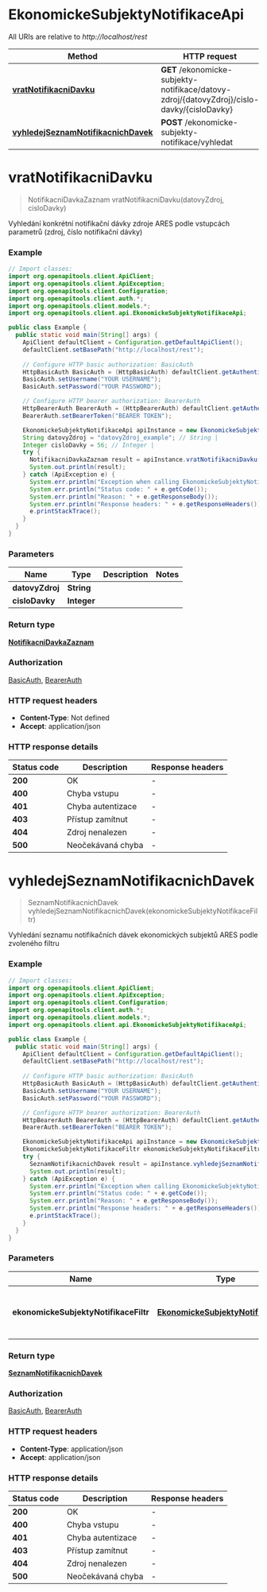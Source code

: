 # EkonomickeSubjektyNotifikaceApi

All URIs are relative to *http://localhost/rest*

| Method | HTTP request | Description |
|------------- | ------------- | -------------|
| [**vratNotifikacniDavku**](EkonomickeSubjektyNotifikaceApi.md#vratNotifikacniDavku) | **GET** /ekonomicke-subjekty-notifikace/datovy-zdroj/{datovyZdroj}/cislo-davky/{cisloDavky} |  |
| [**vyhledejSeznamNotifikacnichDavek**](EkonomickeSubjektyNotifikaceApi.md#vyhledejSeznamNotifikacnichDavek) | **POST** /ekonomicke-subjekty-notifikace/vyhledat |  |


<a name="vratNotifikacniDavku"></a>
# **vratNotifikacniDavku**
> NotifikacniDavkaZaznam vratNotifikacniDavku(datovyZdroj, cisloDavky)



Vyhledání  konkrétní notifikační dávky zdroje ARES podle vstupcách parametrů (zdroj, číslo notifikační dávky) 

### Example
```java
// Import classes:
import org.openapitools.client.ApiClient;
import org.openapitools.client.ApiException;
import org.openapitools.client.Configuration;
import org.openapitools.client.auth.*;
import org.openapitools.client.models.*;
import org.openapitools.client.api.EkonomickeSubjektyNotifikaceApi;

public class Example {
  public static void main(String[] args) {
    ApiClient defaultClient = Configuration.getDefaultApiClient();
    defaultClient.setBasePath("http://localhost/rest");
    
    // Configure HTTP basic authorization: BasicAuth
    HttpBasicAuth BasicAuth = (HttpBasicAuth) defaultClient.getAuthentication("BasicAuth");
    BasicAuth.setUsername("YOUR USERNAME");
    BasicAuth.setPassword("YOUR PASSWORD");

    // Configure HTTP bearer authorization: BearerAuth
    HttpBearerAuth BearerAuth = (HttpBearerAuth) defaultClient.getAuthentication("BearerAuth");
    BearerAuth.setBearerToken("BEARER TOKEN");

    EkonomickeSubjektyNotifikaceApi apiInstance = new EkonomickeSubjektyNotifikaceApi(defaultClient);
    String datovyZdroj = "datovyZdroj_example"; // String | 
    Integer cisloDavky = 56; // Integer | 
    try {
      NotifikacniDavkaZaznam result = apiInstance.vratNotifikacniDavku(datovyZdroj, cisloDavky);
      System.out.println(result);
    } catch (ApiException e) {
      System.err.println("Exception when calling EkonomickeSubjektyNotifikaceApi#vratNotifikacniDavku");
      System.err.println("Status code: " + e.getCode());
      System.err.println("Reason: " + e.getResponseBody());
      System.err.println("Response headers: " + e.getResponseHeaders());
      e.printStackTrace();
    }
  }
}
```

### Parameters

| Name | Type | Description  | Notes |
|------------- | ------------- | ------------- | -------------|
| **datovyZdroj** | **String**|  | |
| **cisloDavky** | **Integer**|  | |

### Return type

[**NotifikacniDavkaZaznam**](NotifikacniDavkaZaznam.md)

### Authorization

[BasicAuth](../README.md#BasicAuth), [BearerAuth](../README.md#BearerAuth)

### HTTP request headers

 - **Content-Type**: Not defined
 - **Accept**: application/json

### HTTP response details
| Status code | Description | Response headers |
|-------------|-------------|------------------|
| **200** | OK |  -  |
| **400** | Chyba vstupu |  -  |
| **401** | Chyba autentizace |  -  |
| **403** | Přístup zamítnut |  -  |
| **404** | Zdroj nenalezen |  -  |
| **500** | Neočekávaná chyba |  -  |

<a name="vyhledejSeznamNotifikacnichDavek"></a>
# **vyhledejSeznamNotifikacnichDavek**
> SeznamNotifikacnichDavek vyhledejSeznamNotifikacnichDavek(ekonomickeSubjektyNotifikaceFiltr)



Vyhledání seznamu notifikačních dávek ekonomických subjektů ARES podle zvoleného filtru 

### Example
```java
// Import classes:
import org.openapitools.client.ApiClient;
import org.openapitools.client.ApiException;
import org.openapitools.client.Configuration;
import org.openapitools.client.auth.*;
import org.openapitools.client.models.*;
import org.openapitools.client.api.EkonomickeSubjektyNotifikaceApi;

public class Example {
  public static void main(String[] args) {
    ApiClient defaultClient = Configuration.getDefaultApiClient();
    defaultClient.setBasePath("http://localhost/rest");
    
    // Configure HTTP basic authorization: BasicAuth
    HttpBasicAuth BasicAuth = (HttpBasicAuth) defaultClient.getAuthentication("BasicAuth");
    BasicAuth.setUsername("YOUR USERNAME");
    BasicAuth.setPassword("YOUR PASSWORD");

    // Configure HTTP bearer authorization: BearerAuth
    HttpBearerAuth BearerAuth = (HttpBearerAuth) defaultClient.getAuthentication("BearerAuth");
    BearerAuth.setBearerToken("BEARER TOKEN");

    EkonomickeSubjektyNotifikaceApi apiInstance = new EkonomickeSubjektyNotifikaceApi(defaultClient);
    EkonomickeSubjektyNotifikaceFiltr ekonomickeSubjektyNotifikaceFiltr = new EkonomickeSubjektyNotifikaceFiltr(); // EkonomickeSubjektyNotifikaceFiltr | Datový zdroj notifikační dávky - kód
    try {
      SeznamNotifikacnichDavek result = apiInstance.vyhledejSeznamNotifikacnichDavek(ekonomickeSubjektyNotifikaceFiltr);
      System.out.println(result);
    } catch (ApiException e) {
      System.err.println("Exception when calling EkonomickeSubjektyNotifikaceApi#vyhledejSeznamNotifikacnichDavek");
      System.err.println("Status code: " + e.getCode());
      System.err.println("Reason: " + e.getResponseBody());
      System.err.println("Response headers: " + e.getResponseHeaders());
      e.printStackTrace();
    }
  }
}
```

### Parameters

| Name | Type | Description  | Notes |
|------------- | ------------- | ------------- | -------------|
| **ekonomickeSubjektyNotifikaceFiltr** | [**EkonomickeSubjektyNotifikaceFiltr**](EkonomickeSubjektyNotifikaceFiltr.md)| Datový zdroj notifikační dávky - kód | [optional] |

### Return type

[**SeznamNotifikacnichDavek**](SeznamNotifikacnichDavek.md)

### Authorization

[BasicAuth](../README.md#BasicAuth), [BearerAuth](../README.md#BearerAuth)

### HTTP request headers

 - **Content-Type**: application/json
 - **Accept**: application/json

### HTTP response details
| Status code | Description | Response headers |
|-------------|-------------|------------------|
| **200** | OK |  -  |
| **400** | Chyba vstupu |  -  |
| **401** | Chyba autentizace |  -  |
| **403** | Přístup zamítnut |  -  |
| **404** | Zdroj nenalezen |  -  |
| **500** | Neočekávaná chyba |  -  |

